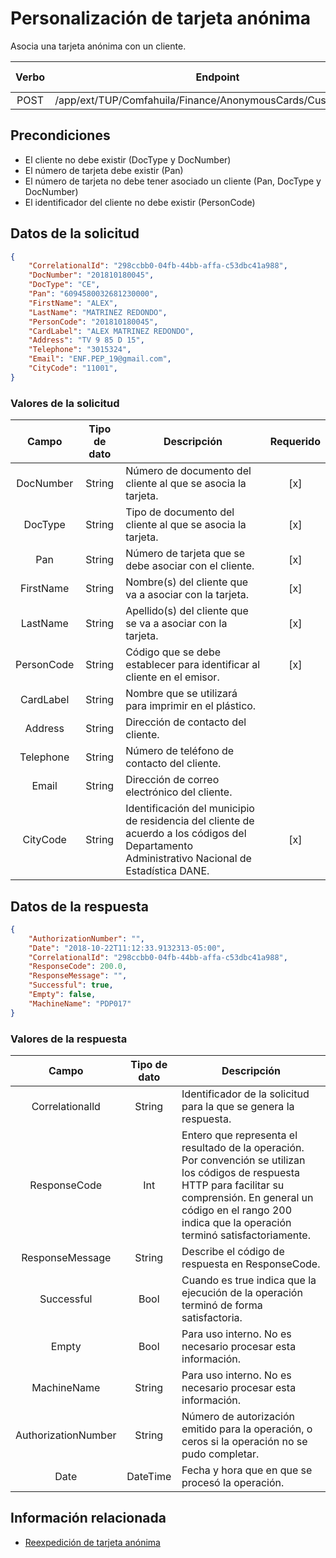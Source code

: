 # Personalización de tarjeta anónima

Asocia una tarjeta anónima con un cliente.

Verbo | Endpoint | Requiere autenticación
:---: | -------- | :------------:
POST | /app/ext/TUP/Comfahuila/Finance/AnonymousCards/Customizations | [x]

## Precondiciones

- El cliente no debe existir (DocType y DocNumber)
- El número de tarjeta debe existir (Pan)
- El número de tarjeta no debe tener asociado un cliente (Pan, DocType y DocNumber)
- El identificador del cliente no debe existir (PersonCode)

## Datos de la solicitud

```json
{
	"CorrelationalId": "298ccbb0-04fb-44bb-affa-c53dbc41a988",
	"DocNumber": "201810180045",
	"DocType": "CE",
	"Pan": "6094580032681230000",
	"FirstName": "ALEX",
	"LastName": "MATRINEZ REDONDO",
	"PersonCode": "201810180045",
	"CardLabel": "ALEX MATRINEZ REDONDO",
	"Address": "TV 9 85 D 15",
	"Telephone": "3015324",
	"Email": "ENF.PEP_19@gmail.com",
	"CityCode": "11001",
}
```

### Valores de la solicitud

Campo | Tipo de dato | Descripción | Requerido
:---: | :--------: | ------------ | :-----:
DocNumber | String | Número de documento del cliente al que se asocia la tarjeta. | [x]
DocType | String | Tipo de documento del cliente al que se asocia la tarjeta. | [x]
Pan | String | Número de tarjeta que se debe asociar con el cliente. | [x]
FirstName | String | Nombre(s) del cliente que va a asociar con la tarjeta. | [x]
LastName | String | Apellido(s) del cliente que se va a asociar con la  tarjeta. | [x]
PersonCode | String | Código que se debe establecer para identificar al cliente en el emisor. | [x]
CardLabel | String | Nombre que se utilizará  para imprimir en el plástico.
Address | String | Dirección de contacto del cliente.
Telephone | String | Número de teléfono de contacto del cliente.
Email | String | Dirección de correo electrónico del cliente.
CityCode | String | Identificación del  municipio de residencia del cliente de acuerdo a los códigos del Departamento Administrativo Nacional de Estadística DANE. | [x]

## Datos de la respuesta

```json
{
	"AuthorizationNumber": "",
	"Date": "2018-10-22T11:12:33.9132313-05:00",
	"CorrelationalId": "298ccbb0-04fb-44bb-affa-c53dbc41a988",
	"ResponseCode": 200.0,
	"ResponseMessage": "",
	"Successful": true,
	"Empty": false,
	"MachineName": "PDP017"
}
```

### Valores de la respuesta

Campo | Tipo de dato | Descripción
:---: | :--------: | ------------
Correlationalld | String | Identificador de la solicitud para la que se genera la respuesta.
ResponseCode | Int | Entero que representa el resultado de la operación. Por convención se utilizan los códigos de respuesta HTTP para facilitar su comprensión. En general un código en el rango 200 indica que la operación terminó satisfactoriamente.
ResponseMessage | String | Describe el código de respuesta en ResponseCode.
Successful | Bool | Cuando es true indica que la ejecución de la operación terminó de forma satisfactoria.
Empty | Bool | Para uso interno. No es necesario procesar esta información.
MachineName | String | Para uso interno. No es necesario procesar esta información.
AuthorizationNumber | String | Número de autorización emitido para la operación, o ceros si la operación no se pudo completar.
Date | DateTime | Fecha y hora que en que se procesó la operación.

## Información relacionada

- [Reexpedición de tarjeta anónima](Comfahuila-AnonimousCardReissue.md)
